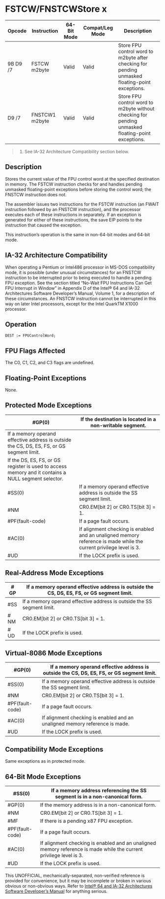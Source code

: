 # FSTCW/FNSTCW**Store x**

| Opcode   | Instruction    | 64-Bit Mode | Compat/Leg Mode | Description                                                                                       |
| -------- | -------------- | ----------- | --------------- | ------------------------------------------------------------------------------------------------- |
| 9B D9 /7 | FSTCW m2byte   | Valid       | Valid           | Store FPU control word to m2byte after checking for pending unmasked floating-point exceptions.   |
| D9 /7    | FNSTCW1 m2byte | Valid       | Valid           | Store FPU control word to m2byte without checking for pending unmasked floating-point exceptions. |

> 1. See IA-32 Architecture Compatibility section below.

## Description

Stores the current value of the FPU control word at the specified destination in memory. The FSTCW instruction checks for and handles pending unmasked floating-point exceptions before storing the control word; the FNSTCW instruction does not.

The assembler issues two instructions for the FSTCW instruction (an FWAIT instruction followed by an FNSTCW instruction), and the processor executes each of these instructions in separately. If an exception is generated for either of these instructions, the save EIP points to the instruction that caused the exception.

This instruction’s operation is the same in non-64-bit modes and 64-bit mode.

## IA-32 Architecture Compatibility

When operating a Pentium or Intel486 processor in MS-DOS compatibility mode, it is possible (under unusual circumstances) for an FNSTCW instruction to be interrupted prior to being executed to handle a pending FPU exception. See the section titled “No-Wait FPU Instructions Can Get FPU Interrupt in Window” in Appendix D of the Intel® 64 and IA-32 Architectures Software Developer’s Manual, Volume 1, for a description of these circumstances. An FNSTCW instruction cannot be interrupted in this way on later Intel processors, except for the Intel QuarkTM X1000 processor.

## Operation

```
DEST := FPUControlWord;

```

## FPU Flags Affected

The C0, C1, C2, and C3 flags are undefined.

## Floating-Point Exceptions

None.

## Protected Mode Exceptions

| \#​​​​GP(0)                                                                                         | If the destination is located in a non-writable segment.                                                           |
| --------------------------------------------------------------------------------------------------- | ------------------------------------------------------------------------------------------------------------------ |
| If a memory operand effective address is outside the CS, DS, ES, FS, or GS segment limit.           |
| If the DS, ES, FS, or GS register is used to access memory and it contains a NULL segment selector. |
| \#​​​​​SS(0)                                                                                        | If a memory operand effective address is outside the SS segment limit.                                             |
| \#​NM                                                                                               | CR0.EM[bit 2] or CR0.TS[bit 3] = 1.                                                                                |
| \#​PF(fault-code)                                                                                   | If a page fault occurs.                                                                                            |
| \#​AC(0)                                                                                            | If alignment checking is enabled and an unaligned memory reference is made while the current privilege level is 3. |
| #​​​UD                                                                                              | If the LOCK prefix is used.                                                                                        |

## Real-Address Mode Exceptions

| \#​​​​GP  | If a memory operand effective address is outside the CS, DS, ES, FS, or GS segment limit. |
| --------- | ----------------------------------------------------------------------------------------- |
| \#​​​​​SS | If a memory operand effective address is outside the SS segment limit.                    |
| \#​NM     | CR0.EM[bit 2] or CR0.TS[bit 3] = 1.                                                       |
| #​​​UD    | If the LOCK prefix is used.                                                               |

## Virtual-8086 Mode Exceptions

| \#​​​​GP(0)       | If a memory operand effective address is outside the CS, DS, ES, FS, or GS segment limit. |
| ----------------- | ----------------------------------------------------------------------------------------- |
| \#​​​​​SS(0)      | If a memory operand effective address is outside the SS segment limit.                    |
| \#​NM             | CR0.EM[bit 2] or CR0.TS[bit 3] = 1.                                                       |
| \#​PF(fault-code) | If a page fault occurs.                                                                   |
| \#​AC(0)          | If alignment checking is enabled and an unaligned memory reference is made.               |
| #​​​UD            | If the LOCK prefix is used.                                                               |

## Compatibility Mode Exceptions

Same exceptions as in protected mode.

## 64-Bit Mode Exceptions

| \#​​​​​SS(0)      | If a memory address referencing the SS segment is in a non-canonical form.                                         |
| ----------------- | ------------------------------------------------------------------------------------------------------------------ |
| \#​​​​GP(0)       | If the memory address is in a non-canonical form.                                                                  |
| \#​NM             | CR0.EM[bit 2] or CR0.TS[bit 3] = 1.                                                                                |
| \#​​MF            | If there is a pending x87 FPU exception.                                                                           |
| \#​PF(fault-code) | If a page fault occurs.                                                                                            |
| \#​AC(0)          | If alignment checking is enabled and an unaligned memory reference is made while the current privilege level is 3. |
| #​​​UD            | If the LOCK prefix is used.                                                                                        |

This UNOFFICIAL, mechanically-separated, non-verified reference is provided for convenience, but it may be
incomplete or broken in various obvious or non-obvious
ways. Refer to [Intel® 64 and IA-32 Architectures Software Developer’s Manual](https://software.intel.com/en-us/download/intel-64-and-ia-32-architectures-sdm-combined-volumes-1-2a-2b-2c-2d-3a-3b-3c-3d-and-4) for anything serious.
